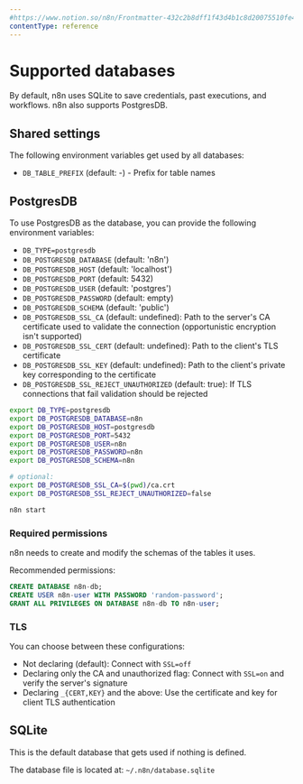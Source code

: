 ```yaml
---
#https://www.notion.so/n8n/Frontmatter-432c2b8dff1f43d4b1c8d20075510fe4
contentType: reference
---
```


# Supported databases

By default, n8n uses SQLite to save credentials, past executions, and workflows. n8n also supports PostgresDB.

## Shared settings

The following environment variables get used by all databases:

- `DB_TABLE_PREFIX` (default: -) - Prefix for table names

## PostgresDB

To use PostgresDB as the database, you can provide the following environment variables:

- `DB_TYPE=postgresdb`
- `DB_POSTGRESDB_DATABASE` (default: 'n8n')
- `DB_POSTGRESDB_HOST` (default: 'localhost')
- `DB_POSTGRESDB_PORT` (default: 5432)
- `DB_POSTGRESDB_USER` (default: 'postgres')
- `DB_POSTGRESDB_PASSWORD` (default: empty)
- `DB_POSTGRESDB_SCHEMA` (default: 'public')
- `DB_POSTGRESDB_SSL_CA` (default: undefined): Path to the server's CA certificate used to validate the connection (opportunistic encryption isn't supported)
- `DB_POSTGRESDB_SSL_CERT` (default: undefined): Path to the client's TLS certificate
- `DB_POSTGRESDB_SSL_KEY` (default: undefined): Path to the client's private key corresponding to the certificate
- `DB_POSTGRESDB_SSL_REJECT_UNAUTHORIZED` (default: true): If TLS connections that fail validation should be rejected

```bash
export DB_TYPE=postgresdb
export DB_POSTGRESDB_DATABASE=n8n
export DB_POSTGRESDB_HOST=postgresdb
export DB_POSTGRESDB_PORT=5432
export DB_POSTGRESDB_USER=n8n
export DB_POSTGRESDB_PASSWORD=n8n
export DB_POSTGRESDB_SCHEMA=n8n

# optional:
export DB_POSTGRESDB_SSL_CA=$(pwd)/ca.crt
export DB_POSTGRESDB_SSL_REJECT_UNAUTHORIZED=false

n8n start
```

### Required permissions

n8n needs to create and modify the schemas of the tables it uses.

Recommended permissions:

```sql
CREATE DATABASE n8n-db;
CREATE USER n8n-user WITH PASSWORD 'random-password';
GRANT ALL PRIVILEGES ON DATABASE n8n-db TO n8n-user;
```

### TLS

You can choose between these configurations:

- Not declaring (default): Connect with `SSL=off`
- Declaring only the CA and unauthorized flag: Connect with `SSL=on` and verify the server's signature
- Declaring `_{CERT,KEY}` and the above: Use the certificate and key for client TLS authentication

## SQLite

This is the default database that gets used if nothing is defined.

The database file is located at:
`~/.n8n/database.sqlite`
